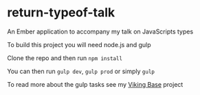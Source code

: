 return-typeof-talk
==================

An Ember application to accompany my talk on JavaScripts types

To build this project you will need node.js and gulp

Clone the repo and then run `npm install`

You can then run `gulp dev`, `gulp prod` or simply `gulp`

To read more about the gulp tasks see my [Viking Base](https://github.com/jneurock/viking-base) project
